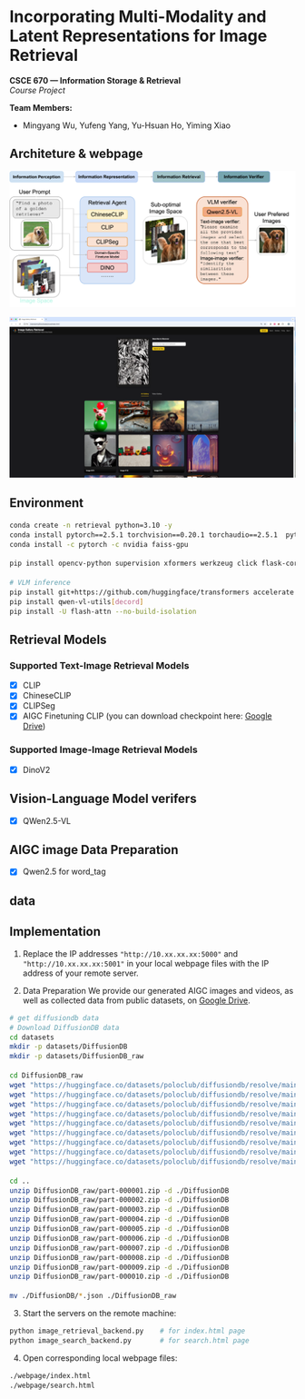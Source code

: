 # Incorporating Multi-Modality and Latent Representations for Image Retrieval

**CSCE 670 — Information Storage & Retrieval**  
*Course Project*

**Team Members:**  
- Mingyang Wu, Yufeng Yang, Yu-Hsuan Ho, Yiming Xiao

## Architeture & webpage

![Pipeline Overview](assets/pipeline.png)

![Main Page Interface](assets/main_page.png)

## Environment

```bash
conda create -n retrieval python=3.10 -y
conda install pytorch==2.5.1 torchvision==0.20.1 torchaudio==2.5.1  pytorch-cuda=11.8 -c pytorch -c nvidia
conda install -c pytorch -c nvidia faiss-gpu

pip install opencv-python supervision xformers werkzeug click flask-cors

# VLM inference
pip install git+https://github.com/huggingface/transformers accelerate
pip install qwen-vl-utils[decord]
pip install -U flash-attn --no-build-isolation
```

## Retrieval Models

### Supported Text-Image Retrieval Models

- [x] CLIP
- [x] ChineseCLIP
- [x] CLIPSeg
- [x] AIGC Finetuning CLIP (you can download checkpoint here: [Google Drive](https://drive.google.com/drive/folders/1gzbKjAjS8ED1GMFFlfEiSXeGuzlCycl_?usp=drive_link))

### Supported Image-Image Retrieval Models

- [x] DinoV2


## Vision-Language Model verifers

- [x] QWen2.5-VL


## AIGC image Data Preparation

- [x] Qwen2.5 for word_tag


## data

## Implementation

1. Replace the IP addresses `"http://10.xx.xx.xx:5000"` and `"http://10.xx.xx.xx:5001"` in your local webpage files with the IP address of your remote server.

2. Data Preparation
We provide our generated AIGC images and videos, as well as collected data from public datasets, on [Google Drive](https://drive.google.com/drive/folders/1XByO7IQ6xKfMn0guhhmrAutU360Tc4iN?usp=drive_link).

```bash
# get diffusiondb data
# Download DiffusionDB data
cd datasets
mkdir -p datasets/DiffusionDB
mkdir -p datasets/DiffusionDB_raw

cd DiffusionDB_raw
wget "https://huggingface.co/datasets/poloclub/diffusiondb/resolve/main/diffusiondb-large-part-1/part-000001.zip"
wget "https://huggingface.co/datasets/poloclub/diffusiondb/resolve/main/diffusiondb-large-part-1/part-000002.zip"
wget "https://huggingface.co/datasets/poloclub/diffusiondb/resolve/main/diffusiondb-large-part-1/part-000003.zip"
wget "https://huggingface.co/datasets/poloclub/diffusiondb/resolve/main/diffusiondb-large-part-1/part-000004.zip"
wget "https://huggingface.co/datasets/poloclub/diffusiondb/resolve/main/diffusiondb-large-part-1/part-000005.zip"
wget "https://huggingface.co/datasets/poloclub/diffusiondb/resolve/main/diffusiondb-large-part-1/part-000006.zip"
wget "https://huggingface.co/datasets/poloclub/diffusiondb/resolve/main/diffusiondb-large-part-1/part-000007.zip"
wget "https://huggingface.co/datasets/poloclub/diffusiondb/resolve/main/diffusiondb-large-part-1/part-000008.zip"
wget "https://huggingface.co/datasets/poloclub/diffusiondb/resolve/main/diffusiondb-large-part-1/part-000009.zip"

cd ..
unzip DiffusionDB_raw/part-000001.zip -d ./DiffusionDB
unzip DiffusionDB_raw/part-000002.zip -d ./DiffusionDB
unzip DiffusionDB_raw/part-000003.zip -d ./DiffusionDB
unzip DiffusionDB_raw/part-000004.zip -d ./DiffusionDB
unzip DiffusionDB_raw/part-000005.zip -d ./DiffusionDB
unzip DiffusionDB_raw/part-000006.zip -d ./DiffusionDB
unzip DiffusionDB_raw/part-000007.zip -d ./DiffusionDB
unzip DiffusionDB_raw/part-000008.zip -d ./DiffusionDB
unzip DiffusionDB_raw/part-000009.zip -d ./DiffusionDB
unzip DiffusionDB_raw/part-000010.zip -d ./DiffusionDB

mv ./DiffusionDB/*.json ./DiffusionDB_raw
```

3. Start the servers on the remote machine:
```bash
python image_retrieval_backend.py    # for index.html page
python image_search_backend.py       # for search.html page
```

4. Open corresponding local webpage files:
```bash
./webpage/index.html
./webpage/search.html
```
